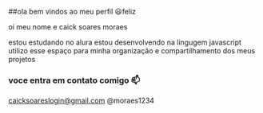 ##ola bem vindos ao meu perfil 😃feliz

oi meu nome e caick soares moraes

estou estudando no alura
estou desenvolvendo na lingugem javascript
utilizo esse espaço para minha organização e compartilhamento dos meus projetos

### voce entra em contato comigo 📫

caicksoareslogin@gmail.com
@moraes1234
